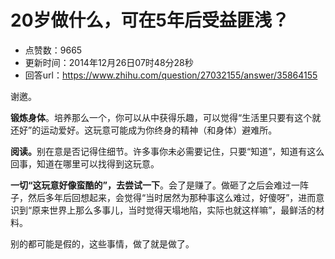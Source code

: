 # 20岁做什么，可在5年后受益匪浅？
- 点赞数：9665
- 更新时间：2014年12月26日07时48分28秒
- 回答url：https://www.zhihu.com/question/27032155/answer/35864155
<body>
 <p data-pid="RY-z58kP">谢邀。</p>
 <p data-pid="M2hCGBLQ"><b>锻炼身体</b>。培养那么一个，你可以从中获得乐趣，可以觉得“生活里只要有这个就还好”的运动爱好。这玩意可能成为你终身的精神（和身体）避难所。</p>
 <p data-pid="hhC9UruU"><b>阅读。</b>别在意是否记得住细节。许多事你未必需要记住，只要“知道”，知道有这么回事，知道在哪里可以找得到这玩意。</p>
 <p data-pid="8lFpI5mu"><b>一切“这玩意好像蛮酷的”，去尝试一下</b>。会了是赚了。做砸了之后会难过一阵子，然后多年后回想起来，会觉得“当时居然为那种事这么难过，好傻呀”，进而意识到“原来世界上那么多事儿，当时觉得天塌地陷，实际也就这样嘛”，最鲜活的材料。</p>
 <p data-pid="gbvC5WqS">别的都可能是假的，这些事情，做了就是做了。</p>
</body>